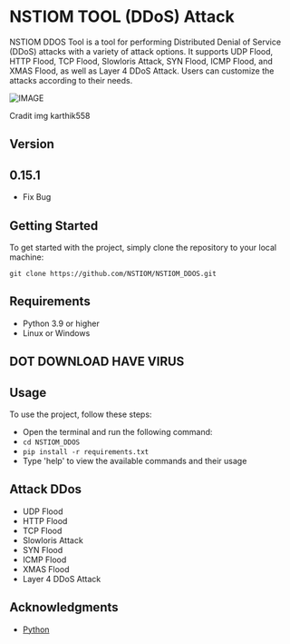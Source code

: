 # NSTIOM TOOL (DDoS) Attack

NSTIOM DDOS Tool is a tool for performing Distributed Denial of Service (DDoS) attacks with a variety of attack options. It supports UDP Flood, HTTP Flood, TCP Flood, Slowloris Attack, SYN Flood, ICMP Flood, and XMAS Flood, as well as Layer 4 DDoS Attack. Users can customize the attacks according to their needs.

![IMAGE](https://raw.githubusercontent.com/karthik558/ddos-attack/main/assets/banner.png)

Cradit img karthik558


## Version
## 0.15.1
- Fix Bug

## Getting Started

To get started with the project, simply clone the repository to your local machine:

```
git clone https://github.com/NSTIOM/NSTIOM_DDOS.git
```

## Requirements

- Python 3.9 or higher
- Linux or Windows

## DOT DOWNLOAD HAVE VIRUS ##

## Usage

To use the project, follow these steps:

- Open the terminal and run the following command:
- `cd NSTIOM_DDOS`
- `pip install -r requirements.txt`
- Type 'help' to view the available commands and their usage

## Attack DDos
- UDP Flood
- HTTP Flood
- TCP Flood
- Slowloris Attack
- SYN Flood
- ICMP Flood
- XMAS Flood
- Layer 4 DDoS Attack

## Acknowledgments

- [Python](https://www.python.org/)
